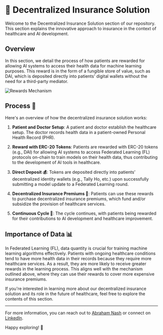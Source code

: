 # 🌟 Decentralized Insurance Solution

Welcome to the Decentralized Insurance Solution section of our repository. This section explains the innovative approach to insurance in the context of healthcare and AI development.

## Overview

In this section, we detail the process of how patients are rewarded for allowing AI systems to access their health data for machine learning purposes. This reward is in the form of a fungible store of value, such as DAI, which is deposited directly into patients' digital wallets without the need for a third-party mediator.

![Rewards Mechanism](assets/rewards-mechanism.png)

## Process 🔄

Here's an overview of how the decentralized insurance solution works:

1. **Patient and Doctor Setup**: A patient and doctor establish the healthcare setup. The doctor records health data in a patient-owned Personal Health Record (PHR).

2. **Reward with ERC-20 Tokens**: Patients are rewarded with ERC-20 tokens (e.g., DAI) for allowing AI systems to access Federated Learning (FL) protocols on-chain to train models on their health data, thus contributing to the development of AI tools in healthcare.

3. **Direct Deposit 💰**: Tokens are deposited directly into patients’ decentralized identity wallets (e.g., Tally Ho, etc.) upon successfully submitting a model update to a Federated Learning round.

4. **Decentralized Insurance Premiums 🏥**: Patients can use these rewards to purchase decentralized insurance premiums, which fund and/or subsidize the provision of healthcare services.

5. **Continuous Cycle 🔄**: The cycle continues, with patients being rewarded for their contributions to AI development and healthcare improvement.

## Importance of Data 📊

In Federated Learning (FL), data quantity is crucial for training machine learning algorithms effectively. Patients with ongoing healthcare conditions tend to have more health data in their records because they require more healthcare services. As a result, they are more likely to receive greater rewards in the learning process. This aligns well with the mechanism outlined above, where they can use their rewards to cover more expensive insurance premiums.

If you're interested in learning more about our decentralized insurance solution and its role in the future of healthcare, feel free to explore the contents of this section.

---

For more information, you can reach out to [Abraham Nash](mailto:abrahamnash@protonmail.com) or connect on [LinkedIn](https://www.linkedin.com/in/abraham-nash-866502270/).

Happy exploring! 🚀
